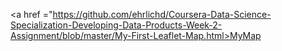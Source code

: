 <a href ="https://github.com/ehrlichd/Coursera-Data-Science-Specialization-Developing-Data-Products-Week-2-Assignment/blob/master/My-First-Leaflet-Map.html>MyMap</a>
